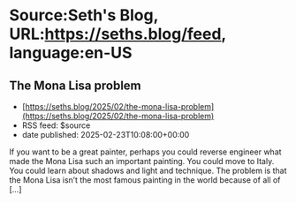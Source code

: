 # Source:Seth's Blog, URL:https://seths.blog/feed, language:en-US

## The Mona Lisa problem
 - [https://seths.blog/2025/02/the-mona-lisa-problem](https://seths.blog/2025/02/the-mona-lisa-problem)
 - RSS feed: $source
 - date published: 2025-02-23T10:08:00+00:00

If you want to be a great painter, perhaps you could reverse engineer what made the Mona Lisa such an important painting. You could move to Italy. You could learn about shadows and light and technique. The problem is that the Mona Lisa isn&#8217;t the most famous painting in the world because of all of [&#8230;]

